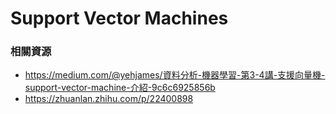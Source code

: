 # Support Vector Machines

### 相關資源

* https://medium.com/@yehjames/資料分析-機器學習-第3-4講-支援向量機-support-vector-machine-介紹-9c6c6925856b
* https://zhuanlan.zhihu.com/p/22400898
